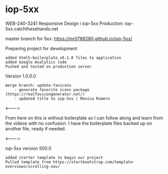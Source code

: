 # iop-5xx

WEB-240-3241 Responsive Design i
iop-5xx Production: iop-5xx.catchthesehands.net

master branch for 5xx: https://mr0786280.github.io/iop-5xx/


Preparing project for development

	added html5-boilerplate_v6.1.0 files to application
	added Google Analytics code
	Pushed and tested on production server


Version 1.0.0.0

	merge branch: update-favicons
		- generate favorite icons package (https://realfavicongenerator.net/)
		- updated title to iop-5xx | Monica Romero
		
<--->

From here on this is without boilerplate so I can follow along and learn from the videos with no confusion. I have the boilerplate files backed up on another file, ready if needed. 

<--->

iop-5xx version 500.0

	added starter template to begin our project
	Pulled template from https://startbootstrap.com/template-overviews/scrolling-nav/
	
	